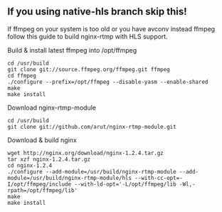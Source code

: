 ## If you using native-hls branch skip this!


If ffmpeg on your system is too old or you have avconv instead ffmpeg follow
this guide to build nginx-rtmp with HLS support.

Build & install latest ffmpeg into /opt/ffmpeg

    cd /usr/build
    git clone git://source.ffmpeg.org/ffmpeg.git ffmpeg
    cd ffmpeg
    ./configure --prefix=/opt/ffmpeg --disable-yasm --enable-shared
    make
    make install

Download nginx-rtmp-module

    cd /usr/build
    git clone git://github.com/arut/nginx-rtmp-module.git

Download & build nginx

    wget http://nginx.org/download/nginx-1.2.4.tar.gz
    tar xzf nginx-1.2.4.tar.gz
    cd nginx-1.2.4
    ./configure --add-module=/usr/build/nginx-rtmp-module --add-module=/usr/build/nginx-rtmp-module/hls --with-cc-opt=-I/opt/ffmpeg/include --with-ld-opt='-L/opt/ffmpeg/lib -Wl,-rpath=/opt/ffmpeg/lib'
    make
    make install